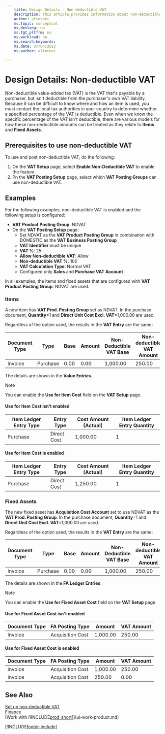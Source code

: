 ```yaml
---
    title: Design Details - Non-deductible VAT
    description: This article provides information about non-deductible value-added tax (VAT) that's payable by a purchaser but that isn't deductible from the purchaser's own VAT liability.
    author: altotovi
    ms.topic: conceptual
    ms.devlang: na
    ms.tgt_pltfrm: na
    ms.workload: na
    ms.search.keywords:
    ms.date: 07/04/2023
    ms.author: altotovi

---
```



# Design Details: Non-deductible VAT

Non-deductible value-added tax (VAT) is the VAT that's payable by a purchaser, but isn't deductible from the purchaser's own VAT liability. Because it can be difficult to know where and how an item is used, you must contact the local tax authorities in your country to determine whether a specified percentage of the VAT is deductible. Even when we know the specific percentage of the VAT isn't deductible, there are various models for how these non-deductible amounts can be treated as they relate to **Items** and **Fixed Assets**.   

## Prerequisites to use non-deductible VAT 

To use and post non-deductible VAT, do the following: 

1.	On the **VAT Setup** page, select **Enable Non-Deductible VAT** to enable the feature.
2.	Pn the **VAT Posting Setup** page, select which **VAT Posting Groups** can use non-deductible VAT.

## Examples  

For the following examples, non-deductible VAT is enabled and the following setup is configured: 

- **VAT Product Posting Group**: NDVAT  
- On the **VAT Posting Setup** page:   
    - Set NDVAT as the **VAT Product Posting Group** in combination with DOMESTIC as the **VAT Business Posting Group** 
    - **VAT Identifier** must be unique 
    - **VAT %**: 25   
    - **Allow Non-deductible VAT**: Allow 
    - **Non-deductible VAT %**: 100  
    - **VAT Calculation Type**: Normal VAT 
    - Configured only **Sales** and **Purchase VAT Account** 

In all examples, the items and fixed assets that are configured with **VAT Product Posting Group**: NDVAT are used.

### Items 

A new item has **VAT Prod. Posting Group** set as NDVAT. In the purchase document, **Quantity**=1 and **Direct Unit Cost Excl. VAT**=1,000.00 are used. 

Regardless of the option used, the results in the **VAT Entry** are the same: 

|Document Type|Type|Base|Amount|Non-Deductible VAT Base|Non-deductible VAT Amount| 
|------------|--------------------|----------|---------|----------|---------| 
|Invoice |Purchase |0.00 |0.00 |1,000.00 |250.00 |  

The details are shown in the **Value Entries**. 

> [!NOTE] 
> You can enable the **Use for Item Cost** field on the **VAT Setup** page.  

#### Use for Item Cost isn't enabled  

|Item Ledger Entry Type|Entry Type|Cost Amount (Actual)|Item Ledger Entry Quantity| 
|------------|--------------------|------------------------|---------|  
|Purchase |Direct Cost |1,000.00 |1 |   

#### Use for Item Cost is enabled  

|Item Ledger Entry Type|Entry Type|Cost Amount (Actual)|Item Ledger Entry Quantity|
|------------|--------------------|------------------------|---------| 
|Purchase |Direct Cost |1,250.00 |1 |  

### Fixed Assets 

The new fixed asset has **Acquisition Cost Account** set to use NDVAT as the **VAT Prod. Posting Group**. In the purchase document, **Quantity**=1 and **Direct Unit Cost Excl. VAT**=1,000.00 are used.  

Regardless of the option used, the results in the **VAT Entry** are the same: 

|Document Type|Type|Base|Amount|Non-Deductible VAT Base|Non-deductible VAT Amount| 
|------------|--------------------|----------|---------|----------|---------|  
|Invoice |Purchase |0.00 |0.00 |1,000.00 |250.00 | 

The details are shown in the **FA Ledger Entries**.

> [!NOTE] 
> You can enable the **Use for Fixed Asset Cost** field on the **VAT Setup** page.  

#### Use for Fixed Asset Cost isn't enabled 

|Document Type|FA Posting Type| Amount|VAT Amount|
|------------|--------------------|------------------------|---------| 
|Invoice |Acquisition Cost |1,000.00 |250.00 |  

#### Use for Fixed Asset Cost is enabled  

|Document Type|FA Posting Type|Amount|VAT Amount| 
|------------|--------------------|------------------------|---------| 
|Invoice |Acquisition Cost |1,000.00 |250.00 |  
|Invoice |Acquisition Cost |250.00 |0.00 |  


## See Also  
 [Set up non-deductible VAT](finance-setup-nondeductible-vat.md)  
 [Finance](finance.md)  
 [Work with [!INCLUDE[prod_short](includes/prod_short.md)]](ui-work-product.md)


[!INCLUDE[footer-include](includes/footer-banner.md)]
